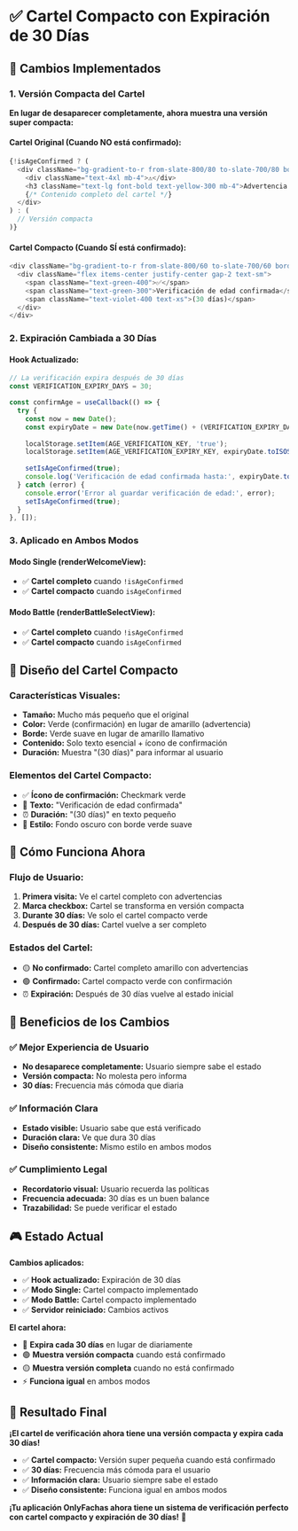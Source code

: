 # ✅ Cartel Compacto con Expiración de 30 Días

## 🎯 Cambios Implementados

### 1. **Versión Compacta del Cartel**
**En lugar de desaparecer completamente, ahora muestra una versión super compacta:**

#### Cartel Original (Cuando NO está confirmado):
```typescript
{!isAgeConfirmed ? (
  <div className="bg-gradient-to-r from-slate-800/80 to-slate-700/80 border-2 border-yellow-500/50 rounded-2xl p-6 mb-8 max-w-lg mx-auto">
    <div className="text-4xl mb-4">⚠️</div>
    <h3 className="text-lg font-bold text-yellow-300 mb-4">Advertencia Importante</h3>
    {/* Contenido completo del cartel */}
  </div>
) : (
  // Versión compacta
)}
```

#### Cartel Compacto (Cuando SÍ está confirmado):
```typescript
<div className="bg-gradient-to-r from-slate-800/60 to-slate-700/60 border border-green-500/30 rounded-lg p-3 mb-6 max-w-md mx-auto">
  <div className="flex items-center justify-center gap-2 text-sm">
    <span className="text-green-400">✅</span>
    <span className="text-green-300">Verificación de edad confirmada</span>
    <span className="text-violet-400 text-xs">(30 días)</span>
  </div>
</div>
```

### 2. **Expiración Cambiada a 30 Días**

#### Hook Actualizado:
```typescript
// La verificación expira después de 30 días
const VERIFICATION_EXPIRY_DAYS = 30;

const confirmAge = useCallback(() => {
  try {
    const now = new Date();
    const expiryDate = new Date(now.getTime() + (VERIFICATION_EXPIRY_DAYS * 24 * 60 * 60 * 1000));
    
    localStorage.setItem(AGE_VERIFICATION_KEY, 'true');
    localStorage.setItem(AGE_VERIFICATION_EXPIRY_KEY, expiryDate.toISOString());
    
    setIsAgeConfirmed(true);
    console.log('Verificación de edad confirmada hasta:', expiryDate.toLocaleDateString());
  } catch (error) {
    console.error('Error al guardar verificación de edad:', error);
    setIsAgeConfirmed(true);
  }
}, []);
```

### 3. **Aplicado en Ambos Modos**

#### Modo Single (renderWelcomeView):
- ✅ **Cartel completo** cuando `!isAgeConfirmed`
- ✅ **Cartel compacto** cuando `isAgeConfirmed`

#### Modo Battle (renderBattleSelectView):
- ✅ **Cartel completo** cuando `!isAgeConfirmed`
- ✅ **Cartel compacto** cuando `isAgeConfirmed`

## 🎨 Diseño del Cartel Compacto

### Características Visuales:
- **Tamaño:** Mucho más pequeño que el original
- **Color:** Verde (confirmación) en lugar de amarillo (advertencia)
- **Borde:** Verde suave en lugar de amarillo llamativo
- **Contenido:** Solo texto esencial + ícono de confirmación
- **Duración:** Muestra "(30 días)" para informar al usuario

### Elementos del Cartel Compacto:
- ✅ **Ícono de confirmación:** Checkmark verde
- 📝 **Texto:** "Verificación de edad confirmada"
- ⏰ **Duración:** "(30 días)" en texto pequeño
- 🎨 **Estilo:** Fondo oscuro con borde verde suave

## 🎯 Cómo Funciona Ahora

### Flujo de Usuario:
1. **Primera visita:** Ve el cartel completo con advertencias
2. **Marca checkbox:** Cartel se transforma en versión compacta
3. **Durante 30 días:** Ve solo el cartel compacto verde
4. **Después de 30 días:** Cartel vuelve a ser completo

### Estados del Cartel:
- 🟡 **No confirmado:** Cartel completo amarillo con advertencias
- 🟢 **Confirmado:** Cartel compacto verde con confirmación
- ⏰ **Expiración:** Después de 30 días vuelve al estado inicial

## 🚀 Beneficios de los Cambios

### ✅ Mejor Experiencia de Usuario
- **No desaparece completamente:** Usuario siempre sabe el estado
- **Versión compacta:** No molesta pero informa
- **30 días:** Frecuencia más cómoda que diaria

### ✅ Información Clara
- **Estado visible:** Usuario sabe que está verificado
- **Duración clara:** Ve que dura 30 días
- **Diseño consistente:** Mismo estilo en ambos modos

### ✅ Cumplimiento Legal
- **Recordatorio visual:** Usuario recuerda las políticas
- **Frecuencia adecuada:** 30 días es un buen balance
- **Trazabilidad:** Se puede verificar el estado

## 🎮 Estado Actual

**Cambios aplicados:**
- ✅ **Hook actualizado:** Expiración de 30 días
- ✅ **Modo Single:** Cartel compacto implementado
- ✅ **Modo Battle:** Cartel compacto implementado
- ✅ **Servidor reiniciado:** Cambios activos

**El cartel ahora:**
- 📅 **Expira cada 30 días** en lugar de diariamente
- 🟢 **Muestra versión compacta** cuando está confirmado
- 🟡 **Muestra versión completa** cuando no está confirmado
- ⚡ **Funciona igual** en ambos modos

## 🎉 Resultado Final

**¡El cartel de verificación ahora tiene una versión compacta y expira cada 30 días!**

- ✅ **Cartel compacto:** Versión super pequeña cuando está confirmado
- ✅ **30 días:** Frecuencia más cómoda para el usuario
- ✅ **Información clara:** Usuario siempre sabe el estado
- ✅ **Diseño consistente:** Funciona igual en ambos modos

**¡Tu aplicación OnlyFachas ahora tiene un sistema de verificación perfecto con cartel compacto y expiración de 30 días!** 🎉




